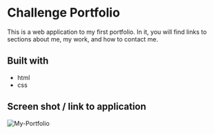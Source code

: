 # Challenge Portfolio

This is a web application to my first portfolio. In it, you will find links to sections about me, my work, and how to contact me.

## Built with 
- html
- css

## Screen shot / link to application



![My-Portfolio](https://user-images.githubusercontent.com/77940998/113516550-78ad4900-9540-11eb-9b44-319025d15589.png)
